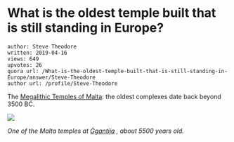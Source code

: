 # What is the oldest temple built that is still standing in Europe?

	author: Steve Theodore
	written: 2019-04-16
	views: 649
	upvotes: 26
	quora url: /What-is-the-oldest-temple-built-that-is-still-standing-in-Europe/answer/Steve-Theodore
	author url: /profile/Steve-Theodore


The [Megalithic Temples of Malta](https://en.wikipedia.org/wiki/Megalithic_Temples_of_Malta): the oldest complexes date back beyond 3500 BC.

![](https://qph.fs.quoracdn.net/main-qimg-3a677a26058ea9e259df396c9f7cfe62)

_One of the Malta temples at_ _[Ġgantija](https://en.wikipedia.org/wiki/%C4%A0gantija)_ _, about 5500 years old._ 

